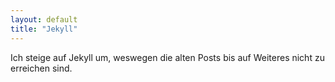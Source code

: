 ```yaml
---
layout: default
title: "Jekyll"
---
```

Ich steige auf Jekyll um, weswegen die alten Posts bis auf Weiteres nicht zu erreichen sind.